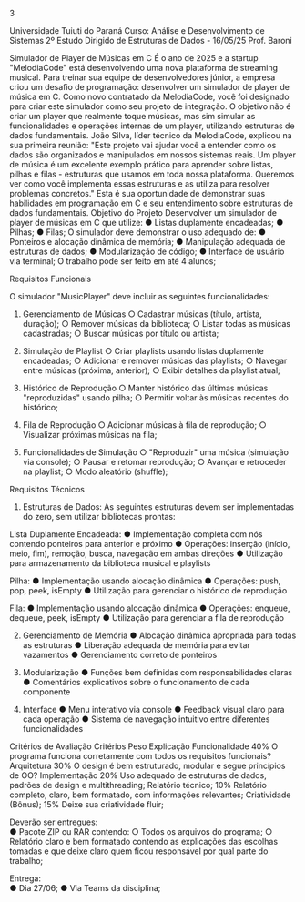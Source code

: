 
3
 
Universidade Tuiuti do Paraná 
Curso: Análise e Desenvolvimento de Sistemas 
2º Estudo Dirigido de Estruturas de Dados - 16/05/25 
Prof. Baroni 
 
Simulador de Player de Músicas em C 
É o ano de 2025 e a startup "MelodiaCode" está desenvolvendo uma nova plataforma de 
streaming musical. Para treinar sua equipe de desenvolvedores júnior, a empresa criou um 
desafio de programação: desenvolver um simulador de player de música em C. 
Como novo contratado da MelodiaCode, você foi designado para criar este simulador como 
seu projeto de integração. O objetivo não é criar um player que realmente toque músicas, 
mas sim simular as funcionalidades e operações internas de um player, utilizando estruturas 
de dados fundamentais. 
João Silva, líder técnico da MelodiaCode, explicou na sua primeira reunião: 
"Este projeto vai ajudar você a entender como os dados são organizados e 
manipulados em nossos sistemas reais. Um player de música é um excelente 
exemplo prático para aprender sobre listas, pilhas e filas - estruturas que 
usamos em toda nossa plataforma. Queremos ver como você implementa 
essas estruturas e as utiliza para resolver problemas concretos." 
Esta é sua oportunidade de demonstrar suas habilidades em programação em C e seu 
entendimento sobre estruturas de dados fundamentais. 
Objetivo do Projeto 
Desenvolver um simulador de player de músicas em C que utilize: 
●  Listas duplamente encadeadas; 
●  Pilhas; 
●  Filas; 
O simulador deve demonstrar o uso adequado de: 
●  Ponteiros e alocação dinâmica de memória; 
●  Manipulação adequada de estruturas de dados; 
●  Modularização de código; 
●  Interface de usuário via terminal; 
O trabalho pode ser feito em até 4 alunos; 
 
 
 
 
Requisitos Funcionais 
 
O simulador "MusicPlayer" deve incluir as seguintes funcionalidades: 
 
1.  Gerenciamento de Músicas 
○  Cadastrar músicas (título, artista, duração); 
○  Remover músicas da biblioteca; 
○  Listar todas as músicas cadastradas; 
○  Buscar músicas por título ou artista; 
 
2.  Simulação de Playlist 
○  Criar playlists usando listas duplamente encadeadas; 
○  Adicionar e remover músicas das playlists; 
○  Navegar entre músicas (próxima, anterior); 
○  Exibir detalhes da playlist atual; 
 
3.  Histórico de Reprodução 
○  Manter histórico das últimas músicas "reproduzidas" usando pilha; 
○  Permitir voltar às músicas recentes do histórico; 
 
4.  Fila de Reprodução 
○  Adicionar músicas à fila de reprodução; 
○  Visualizar próximas músicas na fila; 
 
5.  Funcionalidades de Simulação 
○  "Reproduzir" uma música (simulação via console); 
○  Pausar e retomar reprodução; 
○  Avançar e retroceder na playlist; 
○  Modo aleatório (shuffle); 
 
 
Requisitos Técnicos 
 
1. Estruturas de Dados: 
As seguintes estruturas devem ser implementadas do zero, sem utilizar bibliotecas 
prontas: 
 
Lista Duplamente Encadeada: 
●  Implementação completa com nós contendo ponteiros para anterior e 
próximo 
●  Operações: inserção (início, meio, fim), remoção, busca, navegação em 
ambas direções 
●  Utilização para armazenamento da biblioteca musical e playlists 
 
Pilha: 
●  Implementação usando alocação dinâmica 
●  Operações: push, pop, peek, isEmpty 
●  Utilização para gerenciar o histórico de reprodução 
 
Fila: 
●  Implementação usando alocação dinâmica 
●  Operações: enqueue, dequeue, peek, isEmpty 
●  Utilização para gerenciar a fila de reprodução 
 
 
2. Gerenciamento de Memória 
●  Alocação dinâmica apropriada para todas as estruturas 
●  Liberação adequada de memória para evitar vazamentos 
●  Gerenciamento correto de ponteiros 
 
3. Modularização 
●  Funções bem definidas com responsabilidades claras 
●  Comentários explicativos sobre o funcionamento de cada componente 
 
4. Interface 
●  Menu interativo via console 
●  Feedback visual claro para cada operação 
●  Sistema de navegação intuitivo entre diferentes funcionalidades 
 
Critérios de Avaliação 
Critérios  Peso  Explicação 
Funcionalidade  40%  O programa funciona corretamente com todos 
os requisitos funcionais? 
Arquitetura  30%  O design é bem estruturado, modular e segue 
princípios de OO? 
Implementação  20%  Uso adequado de estruturas de dados, 
padrões de design e multithreading; 
Relatório técnico;  10%  Relatório completo, claro, bem formatado, com 
informações relevantes; 
Criatividade (Bônus);  15%  Deixe sua criatividade fluir; 
 
Deverão ser entregues:  
●  Pacote ZIP ou RAR contendo: 
○  Todos os arquivos do programa; 
○  Relatório claro e bem formatado contendo as explicações das escolhas 
tomadas e que deixe claro quem ficou responsável por qual parte do 
trabalho; 
 
Entrega:  
●  Dia 27/06; 
●  Via Teams da disciplina;  
 